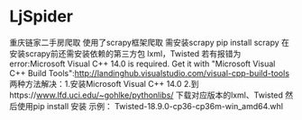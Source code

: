 # LjSpider
重庆链家二手房爬取
使用了scrapy框架爬取
需安装scrapy
pip install scrapy
在安装scrapy前还需安装依赖的第三方包
lxml，Twisted
若有报错为error:Microsoft Visual C++ 14.0 is required. Get it with "Microsoft Visual C++ Build Tools":http://landinghub.visualstudio.com/visual-cpp-build-tools
两种方法解决：1.安装Microsoft Visual C++ 14.0
2.到https://www.lfd.uci.edu/~gohlke/pythonlibs/
下载对应版本的lxml、Twisted
然后使用pip install 安装
示例：
  Twisted-18.9.0-cp36-cp36m-win_amd64.whl
